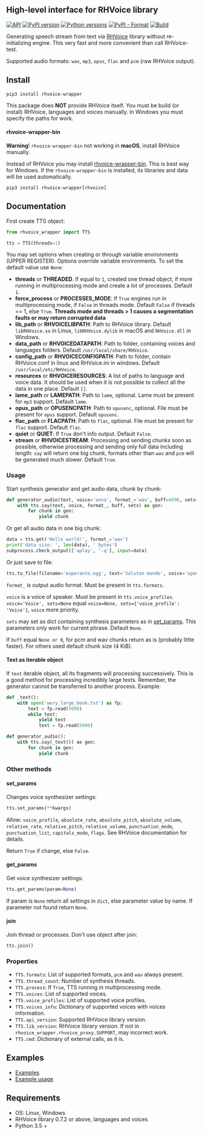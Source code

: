 ## High-level interface for RHVoice library
[![API](https://img.shields.io/badge/API-1.14.0-lightgrey.svg)](https://github.com/Aculeasis/rhvoice-proxy)
[![PyPI version](https://img.shields.io/pypi/v/rhvoice-wrapper.svg)](https://pypi.org/project/rhvoice-wrapper/)
[![Python versions](https://img.shields.io/badge/python-3.5%2B-blue.svg)](https://pypi.org/project/rhvoice-wrapper/)
[![PyPI - Format](https://img.shields.io/pypi/format/rhvoice-wrapper.svg)](https://pypi.org/project/rhvoice-wrapper/)
[![Build](https://github.com/Aculeasis/rhvoice-proxy/actions/workflows/python-package.yml/badge.svg)](https://github.com/Aculeasis/rhvoice-proxy/actions/workflows/python-package.yml)

Generating speech stream from text via [RHVoice](https://github.com/RHVoice/RHVoice) library without re-initializing engine.
This very fast and more convenient than call RHVoice-test.

Supported audio formats: `wav`, `mp3`, `opus`, `flac` and `pcm` (raw RHVoice output).

## Install
`pip3 install rhvoice-wrapper`

This package does **NOT** provide RHVoice itself. You must be build (or install) RHVoice, languages and voices manually. In Windows you must specify the paths for work.

#### rhvoice-wrapper-bin
**Warning**! `rhvoice-wrapper-bin` not working in **macOS**, install RHVoice manually.

Instead of RHVoice you may install [rhvoice-wrapper-bin](https://github.com/Aculeasis/rhvoice-wrapper-bin). This is best way for Windows. 
If the `rhvoice-wrapper-bin` is installed, its libraries and data will be used automatically.

`pip3 install rhvoice-wrapper[rhvoice]`

## Documentation

First create TTS object:
```python
from rhvoice_wrapper import TTS

tts = TTS(threads=1)
```
You may set options when creating or through variable environments (UPPER REGISTER). Options override variable environments. To set the default value use `None`:
- **threads** or **THREADED**. If equal to `1`, created one thread object, if more running in multiprocessing mode and create a lot of processes. Default `1`.
- **force_process** or **PROCESSES_MODE**: If `True` engines run in multiprocessing mode, if `False` in threads mode.
Default `False` if threads == 1, else `True`.
**Threads mode and threads > 1 causes a segmentation faults or may return corrupted data**
- **lib_path** or **RHVOICELIBPATH**: Path to RHVoice library. Default `libRHVoice.so` in Linux, `libRHVoice.dylib` in macOS and `RHVoice.dll` in Windows.
- **data_path** or **RHVOICEDATAPATH**: Path to folder, containing voices and languages folders. Default `/usr/local/share/RHVoice`.
- **config_path** or **RHVOICECONFIGPATH**: Path to folder, contain RHVoice.conf in linux and RHVoice.ini in windows. Default `/usr/local/etc/RHVoice`.
- **resources** or **RHVOICERESOURCES**: A list of paths to language and voice data. It should be used when it is not possible to collect all the data in one place. Default `[]`.
- **lame_path** or **LAMEPATH**: Path to `lame`, optional. Lame must be present for `mp3` support. Default `lame`.
- **opus_path** or **OPUSENCPATH**: Path to `opusenc`, optional. File must be present for `opus` support. Default `opusenc`.
- **flac_path** or **FLACPATH**: Path to `flac`, optional. File must be present for `flac` support. Default `flac`.
- **quiet** or **QUIET**: If `True` don't info output. Default `False`.
- **stream** or **RHVOICESTREAM**: Processing and sending chunks soon as possible, otherwise processing and sending only full data including length: `say` will return one big chunk, formats other than `wav` and `pcm` will be generated much slower. Default `True`.

### Usage
Start synthesis generator and get audio data, chunk by chunk:
```python
def generator_audio(text, voice='anna', format_='wav', buff=4096, sets=None):
    with tts.say(text, voice, format_, buff, sets) as gen:
        for chunk in gen:
            yield chunk
```
Or get all audio data in one big chunk:
```python
data = tts.get('Hello world!', format_='wav')
print('data size: ', len(data), ' bytes')
subprocess.check_output(['aplay', '-q'], input=data)
```
Or just save to file:
```python
tts.to_file(filename='esperanto.ogg', text='Saluton mondo', voice='spomenka', format_='opus', sets=None)
```
`format_` is output audio format. Must be present in `tts.formats`.

`voice` is a voice of speaker. Must be present in `tts.voice_profiles`.
`voice='Voice', sets=None` equal `voice=None, sets={'voice_profile': 'Voice'}`, `voice` more priority.

`sets` may set as dict containing synthesis parameters as in [set_params](#set_params).
This parameters only work for current phrase. Default `None`.

If `buff` equal `None or 0`, for pcm and wav chunks return as is (probably little faster).
For others used default chunk size (4 KiB).

#### Text as iterable object
If `text` iterable object, all its fragments will processing successively.
This is a good method for processing incredibly large texts.
Remember, the generator cannot be transferred to another process. Example:
```python
def _text():
    with open('wery_large_book.txt') as fp:
        text = fp.read(5000)
        while text:
            yield text
            text = fp.read(5000)

def generator_audio():
    with tts.say(_text()) as gen:
        for chunk in gen:
            yield chunk
```
### Other methods
#### set_params
Changes voice synthesizer settings:
```python
tts.set_params(**kwargs)
```
Allow: `voice_profile`, `absolute_rate`, `absolute_pitch`, `absolute_volume`, `relative_rate`, `relative_pitch`, `relative_volume`, `punctuation_mode`, `punctuation_list`, `capitals_mode`, `flags`. See RHVoice documentation for details.

Return `True` if change, else `False`.

#### get_params
Get voice synthesizer settings:
```python
tts.get_params(param=None)
```
If param is `None` return all settings in `dict`, else parameter value by name. If parameter not found return `None`.

#### join
Join thread or processes. Don't use object after join:
```python
tts.join()
```

### Properties
- `TTS.formats`: List of supported formats, `pcm` and `wav` always present.
- `TTS.thread_count`: Number of synthesis threads.
- `TTS.process`: If `True`, TTS running in multiprocessing mode.
- `TTS.voices`: List of supported voices.
- `TTS.voice_profiles`: List of supported voice profiles.
- `TTS.voices_info`: Dictionary of supported voices with voices information. 
- `TTS.api_version`: Supported RHVoice library version.
- `TTS.lib_version`: RHVoice library version. If not in `rhvoice_wrapper.rhvoice_proxy.SUPPORT`, may incorrect work.
- `TTS.cmd`: Dictionary of external calls, as it is.

## Examples
- [Examples](https://github.com/Aculeasis/rhvoice-proxy/tree/master/rhvoice_wrapper/examples/)
- [Example usage](https://github.com/Aculeasis/rhvoice-rest/blob/master/app.py)

## Requirements
- OS: Linux, Windows
- RHVoice library 0.7.2 or above, languages and voices
- Python 3.5 +
